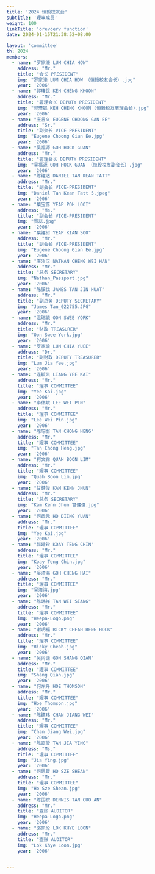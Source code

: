 ```yaml
---
title: '2024 恒毅校友会'
subtitle: '理事成员'
weight: 100
linkTitle: 'orevcerv function'
date: 2024-01-15T21:38:52+08:00

layout: 'committee'
th: 2024
members:
  - name: "罗家濠 LUM CHIA HOW"
    address: "Mr."
    title: "会长 PRESIDENT"
    img: "罗家濠 LUM CHIA HOW （恒毅校友会长）.jpg"
    year: '2006'
  - name: "郭瑾锟 KEH CHENG KHOON"
    address: "Mr."
    title: "署理会长 DEPUTY PRESIDENT"
    img: "郭瑾锟 KEH CHENG KHOON (恒毅校友署理会长).jpg"
    year: '2006'
  - name: "庄言义 EUGENE CHOONG GAN EE"
    address: "Sr."
    title: "副会长 VICE-PRESIDENT"
    img: "Eugene Choong Gian Ee.jpg"
    year: '2006'
  - name: "吴福源 GOH HOCK GUAN"
    address: "Mr."
    title: "署理会长 DEPUTY PRESIDENT"
    img: "吴福源 GOH HOCK GUAN （恒毅校友副会长）.jpg"
    year: '2006'
  - name: "陈建达 DANIEL TAN KEAN TATT"
    address: "Mr."
    title: "副会长 VICE-PRESIDENT"
    img: "Daniel Tan Kean Tatt 5.jpeg"
    year: '2006'
  - name: "葉宝蕊 YEAP POH LOOI"
    address: "Ms."
    title: "副会长 VICE-PRESIDENT"
    img: "寳蕊.jpg"
    year: '2006'
  - name: "葉建树 YEAP KIAN SOO"
    address: "Mr."
    title: "副会长 VICE-PRESIDENT"
    img: "Eugene Choong Gian Ee.jpg"
    year: '2006'
  - name: "庄洧汉 NATHAN CHENG WEI HAN"
    address: "Mr."
    title: "总务 SECRETARY"
    img: "Nathan_Passport.jpg"
    year: '2006'
  - name: "陈镇伐 JAMES TAN JIN HUAT"
    address: "Mr."
    title: "副总务 DEPUTY SECRETARY"
    img: "James Tan_022755.JPG"
    year: '2006'
  - name: "温瑞毓 OON SWEE YORK"
    address: "Mr."
    title: "财政 TREASURER"
    img: "Oon Swee York.jpg"
    year: '2006'
  - name: "罗家瑜 LUM CHIA YUEE"
    address: "Dr."
    title: "副财政 DEPUTY TREASURER"
    img: "Lum Jia Yee.jpg"
    year: '2006'
  - name: "连毓凯 LIANG YEE KAI"
    address: "Mr."
    title: "理事 COMMITTEE"
    img: "Yee Kai.jpg"
    year: '2006'
  - name: "李伟斌 LEE WEI PIN"
    address: "Mr."
    title: "理事 COMMITTEE"
    img: "Lee Wei Pin.jpg"
    year: '2006'
  - name: "陈琮衡 TAN CHONG HENG"
    address: "Mr."
    title: "理事 COMMITTEE"
    img: "Tan Chong Heng.jpg"
    year: '2006'
  - name: "柯文霖 QUAH BOON LIM"
    address: "Mr."
    title: "理事 COMMITTEE"
    img: "Quah Boon Lim.jpg"
    year: '2006'
  - name: "甘健俊 KAM KENN JHUN"
    address: "Mr."
    title: "总务 SECRETARY"
    img: "Kam Kenn Jhun 甘健俊.jpg"
    year: '2006'
  - name: "何鼎元 HO DIING YUAN"
    address: "Mr."
    title: "理事 COMMITTEE"
    img: "Yee Kai.jpg"
    year: '2006'
  - name: "郭廷钦 KOAY TENG CHIN"
    address: "Mr."
    title: "理事 COMMITTEE"
    img: "Koay Teng Chin.jpg"
    year: '2006'
  - name: "吳清海 GOH CHENG HAI"
    address: "Mr."
    title: "理事 COMMITTEE"
    img: "吴清海.jpg"
    year: '2006'
  - name: "陈玮祥 TAN WEI SIANG"
    address: "Mr."
    title: "理事 COMMITTEE"
    img: "Heepa-Logo.png"
    year: '2006'
  - name: "谢明福 RICKY CHEAH BENG HOCK"
    address: "Mr."
    title: "理事 COMMITTEE"
    img: "Ricky Cheah.jpg"
    year: '2006'
  - name: "吴尚谦 GOH SHANG QIAN"
    address: "Mr."
    title: "理事 COMMITTEE"
    img: "Shang Qian.jpg"
    year: '2006'
  - name: "何东升 HOE THOMSON"
    address: "Mr."
    title: "理事 COMMITTEE"
    img: "Hoe Thomson.jpg"
    year: '2006'
  - name: "陈建玮 CHAN JIANG WEI"
    address: "Mr."
    title: "理事 COMMITTEE"
    img: "Chan Jiang Wei.jpg"
    year: '2006'
  - name: "陈嘉瑩 TAN JIA YING"
    address: "Ms."
    title: "理事 COMMITTEE"
    img: "Jia Ying.jpg"
    year: '2006'
  - name: "何思賢 HO SZE SHEAN"
    address: "Mr."
    title: "理事 COMMITTEE"
    img: "Ho Sze Shean.jpg"
    year: '2006'
  - name: "陈国桉 DENNIS TAN GUO AN"
    address: "Mr."
    title: "查账 AUDITOR"
    img: "Heepa-Logo.png"
    year: '2006'
  - name: "骆凯伦 LOK KHYE LOON"
    address: "Mr."
    title: "查账 AUDITOR"
    img: "Lok Khye Loon.jpg"
    year: '2006'


---
```

